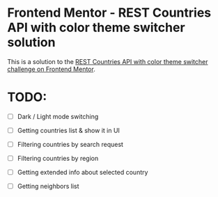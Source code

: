 # Frontend Mentor - REST Countries API with color theme switcher solution

This is a solution to the [REST Countries API with color theme switcher challenge on Frontend Mentor](https://www.frontendmentor.io/challenges/rest-countries-api-with-color-theme-switcher-5cacc469fec04111f7b848ca).

# TODO:
- [ ] Dark / Light mode switching
- [ ] Getting countries list & show it in UI
- [ ] Filtering countries by search request
- [ ] Filtering countries by region
- [ ] Getting extended info about selected country
- [ ] Getting neighbors list

